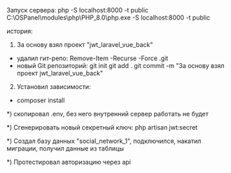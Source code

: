 Запуск сервера: 
php -S localhost:8000 -t public
C:\OSPanel\modules\php\PHP_8.0\php.exe -S localhost:8000 -t public

история:

1. За основу взял проект "jwt_laravel_vue_back"
- удалил гит-репо:
  Remove-Item -Recurse -Force .git
- новый Git репозиторий:
  git init
git add .
git commit -m "За основу взял проект jwt_laravel_vue_back"

2. Установил зависимости:
- composer install

*) скопировал .env, без него внутренний сервер работать не будет

*) Сгенерировать новый секретный ключ:
php artisan jwt:secret 

*) Создал базу данных "social_network_1", подключился, накатил миграции, получил данные из таблицы

*) Протестировал авторизацию через api
